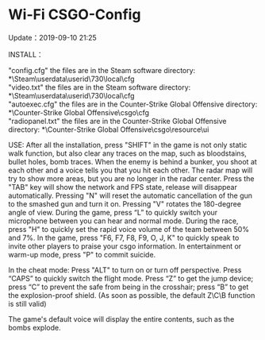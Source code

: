 # Wi-Fi CSGO-Config
Update：2019-09-10 21:25

INSTALL：

"config.cfg" the files are in the Steam software directory: *\Steam\userdata\userid\730\local\cfg\
"video.txt" the files are in the Steam software directory: *\Steam\userdata\userid\730\local\cfg\
"autoexec.cfg" the files are in the Counter-Strike Global Offensive directory: *\Counter-Strike Global Offensive\csgo\cfg\
"radiopanel.txt" the files are in the Counter-Strike Global Offensive directory: *\Counter-Strike Global Offensive\csgo\resource\ui

USE:
After all the installation, press "SHIFT" in the game is not only static walk function, but also clear any traces on the map, such as bloodstains, bullet holes, bomb traces.
When the enemy is behind a bunker, you shoot at each other and a voice tells you that you hit each other.
The radar map will try to show more areas, but you are no longer in the radar center.
Press the "TAB" key will show the network and FPS state, release will disappear automatically.
Pressing "N" will reset the automatic cancellation of the gun to the smashed gun and turn it on. Pressing "V" rotates the 180-degree angle of view.
During the game, press “L” to quickly switch your microphone between you can hear and normal mode.
During the race, press "H" to quickly set the rapid voice volume of the team between 50% and 7%.
In the game, press "F6, F7, F8, F9, O, J, K" to quickly speak to invite other players to praise your csgo information.
In entertainment or warm-up mode, press "P" to commit suicide.

In the cheat mode:
Press "ALT" to turn on or turn off perspective.
Press “CAPS” to quickly switch the flight mode.
Press “Z” to get the jump device; press “C” to prevent the safe from being in the crosshair; press “B” to get the explosion-proof shield. (As soon as possible, the default Z\C\B function is still valid)

The game's default voice will display the entire contents, such as the bombs explode.
